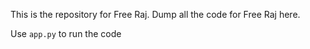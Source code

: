 This is the repository for Free Raj.
Dump all the code for Free Raj here.

Use ```app.py``` to run the code
